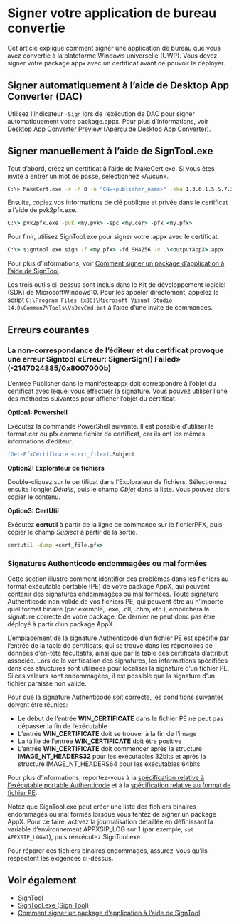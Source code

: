 # Signer votre application de bureau convertie

Cet article explique comment signer une application de bureau que vous avez convertie à la plateforme Windows universelle (UWP). Vous devez signer votre package.appx avec un certificat avant de pouvoir le déployer.

## Signer automatiquement à l’aide de Desktop App Converter (DAC)

Utilisez l’indicateur ```-Sign``` lors de l’exécution de DAC pour signer automatiquement votre package.appx. Pour plus d’informations, voir [Desktop App Converter Preview (Aperçu de Desktop App Converter)](desktop-to-uwp-run-desktop-app-converter.md).

## Signer manuellement à l’aide de SignTool.exe

Tout d’abord, créez un certificat à l’aide de MakeCert.exe. Si vous êtes invité à entrer un mot de passe, sélectionnez «Aucun». 

```cmd
C:\> MakeCert.exe -r -h 0 -n "CN=<publisher_name>" -eku 1.3.6.1.5.5.7.3.3 -pe -sv <my.pvk> <my.cer>
```

Ensuite, copiez vos informations de clé publique et privée dans le certificat à l’aide de pvk2pfx.exe. 

```cmd
C:\> pvk2pfx.exe -pvk <my.pvk> -spc <my.cer> -pfx <my.pfx>
```
Pour finir, utilisez SignTool.exe pour signer votre .appx avec le certificat.

```cmd
C:\> signtool.exe sign -f <my.pfx> -fd SHA256 -v .\<outputAppX>.appx
``` 

Pour plus d’informations, voir [Comment signer un package d’application à l’aide de SignTool](https://msdn.microsoft.com/library/windows/desktop/jj835835.aspx). 

Les trois outils ci-dessus sont inclus dans le Kit de développement logiciel (SDK) de MicrosoftWindows10. Pour les appeler directement, appelez le script ```C:\Program Files (x86)\Microsoft Visual Studio 14.0\Common7\Tools\VsDevCmd.bat``` à l’aide d’une invite de commandes.

## Erreurs courantes

### La non-correspondance de l’éditeur et du certificat provoque une erreur Signtool «Erreur: SignerSign() Failed» (-2147024885/0x8007000b)

L’entrée Publisher dans le manifesteappx doit correspondre à l’objet du certificat avec lequel vous effectuer la signature.  Vous pouvez utiliser l’une des méthodes suivantes pour afficher l’objet du certificat. 

**Option1: Powershell**

Exécutez la commande PowerShell suivante. Il est possible d’utiliser le format.cer ou.pfx comme fichier de certificat, car ils ont les mêmes informations d’éditeur.

```ps
(Get-PfxCertificate <cert_file>).Subject
```

**Option2: Explorateur de fichiers**

Double-cliquez sur le certificat dans l’Explorateur de fichiers. Sélectionnez ensuite l’onglet *Détails*, puis le champ *Objet* dans la liste. Vous pouvez alors copier le contenu. 

**Option3: CertUtil**

Exécutez **certutil** à partir de la ligne de commande sur le fichierPFX, puis copier le champ *Subject* à partir de la sortie. 

```cmd
certutil -dump <cert_file.pfx>
```

### Signatures Authenticode endommagées ou mal formées

Cette section illustre comment identifier des problèmes dans les fichiers au format exécutable portable (PE) de votre package AppX, qui peuvent contenir des signatures endommagées ou mal formées. Toute signature Authenticode non valide de vos fichiers PE, qui peuvent être au n’importe quel format binaire (par exemple, .exe, .dll, .chm, etc.), empêchera la signature correcte de votre package. Ce dernier ne peut donc pas être déployé à partir d’un package AppX. 

L’emplacement de la signature Authenticode d’un fichier PE est spécifié par l’entrée de la table de certificats, qui se trouve dans les répertoires de données d’en-tête facultatifs, ainsi que par la table des certificats d’attribut associée. Lors de la vérification des signatures, les informations spécifiées dans ces structures sont utilisées pour localiser la signature d’un fichier PE. Si ces valeurs sont endommagées, il est possible que la signature d’un fichier paraisse non valide. 

Pour que la signature Authenticode soit correcte, les conditions suivantes doivent être réunies:

- Le début de l’entrée **WIN_CERTIFICATE** dans le fichier PE ne peut pas dépasser la fin de l’exécutable
- L’entrée **WIN_CERTIFICATE** doit se trouver à la fin de l’image
- La taille de l’entrée **WIN_CERTIFICATE** doit être positive
- L’entrée **WIN_CERTIFICATE** doit commencer après la structure **IMAGE_NT_HEADERS32** pour les exécutables 32bits et après la structure IMAGE_NT_HEADERS64 pour les exécutables 64bits

Pour plus d’informations, reportez-vous à la [spécification relative à l’exécutable portable Authenticode](http://download.microsoft.com/download/9/c/5/9c5b2167-8017-4bae-9fde-d599bac8184a/Authenticode_PE.docx) et à la [spécification relative au format de fichier PE](https://msdn.microsoft.com/windows/hardware/gg463119.aspx). 

Notez que SignTool.exe peut créer une liste des fichiers binaires endommagés ou mal formés lorsque vous tentez de signer un package AppX. Pour ce faire, activez la journalisation détaillée en définissant la variable d’environnement APPXSIP_LOG sur 1 (par exemple, ```set APPXSIP_LOG=1```), puis réexécutez SignTool.exe.

Pour réparer ces fichiers binaires endommagés, assurez-vous qu’ils respectent les exigences ci-dessus.

## Voir également

- [SignTool](https://msdn.microsoft.com/library/windows/desktop/aa387764.aspx)
- [SignTool.exe (Sign Tool)](https://msdn.microsoft.com/library/8s9b9yaz.aspx)
- [Comment signer un package d’application à l’aide de SignTool](https://msdn.microsoft.com/library/windows/desktop/jj835835.aspx)

<!--HONumber=Sep16_HO2-->


